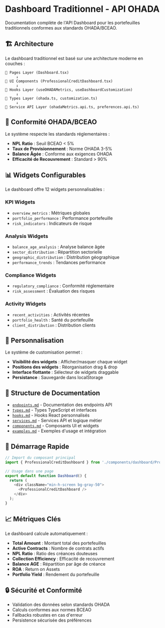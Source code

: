 # Dashboard Traditionnel - API OHADA

Documentation complète de l'API Dashboard pour les portefeuilles traditionnels conformes aux standards OHADA/BCEAO.

## 🏗️ Architecture

Le dashboard traditionnel est basé sur une architecture moderne en couches :

```
📱 Pages Layer (Dashboard.tsx)
     ↓
🎨 UI Components (ProfessionalCreditDashboard.tsx)
     ↓
🔗 Hooks Layer (useOHADAMetrics, useDashboardCustomization)
     ↓
📝 Types Layer (ohada.ts, customization.ts)
     ↓
🔌 Service API Layer (ohadaMetrics.api.ts, preferences.api.ts)
```

## 🎯 Conformité OHADA/BCEAO

Le système respecte les standards réglementaires :

- **NPL Ratio** : Seuil BCEAO < 5%
- **Taux de Provisionnement** : Norme OHADA 3-5%
- **Balance Âgée** : Conforme aux exigences OHADA
- **Efficacité de Recouvrement** : Standard > 90%

## 📊 Widgets Configurables

Le dashboard offre 12 widgets personnalisables :

### KPI Widgets
- `overview_metrics` : Métriques globales
- `portfolio_performance` : Performance portefeuille
- `risk_indicators` : Indicateurs de risque

### Analysis Widgets
- `balance_age_analysis` : Analyse balance âgée
- `sector_distribution` : Répartition sectorielle
- `geographic_distribution` : Distribution géographique
- `performance_trends` : Tendances performance

### Compliance Widgets
- `regulatory_compliance` : Conformité réglementaire
- `risk_assessment` : Évaluation des risques

### Activity Widgets
- `recent_activities` : Activités récentes
- `portfolio_health` : Santé du portefeuille
- `client_distribution` : Distribution clients

## 🔧 Personnalisation

Le système de customisation permet :

- **Visibilité des widgets** : Afficher/masquer chaque widget
- **Positions des widgets** : Réorganisation drag & drop
- **Interface flottante** : Sélecteur de widgets draggable
- **Persistance** : Sauvegarde dans localStorage

## 📁 Structure de Documentation

- [`endpoints.md`](./endpoints.md) - Documentation des endpoints API
- [`types.md`](./types.md) - Types TypeScript et interfaces
- [`hooks.md`](./hooks.md) - Hooks React personnalisés
- [`services.md`](./services.md) - Services API et logique métier
- [`components.md`](./components.md) - Composants UI et widgets
- [`examples.md`](./examples.md) - Exemples d'usage et intégration

## 🚀 Démarrage Rapide

```typescript
// Import du composant principal
import { ProfessionalCreditDashboard } from './components/dashboard/ProfessionalCreditDashboard';

// Usage dans une page
export default function Dashboard() {
  return (
    <div className="min-h-screen bg-gray-50">
      <ProfessionalCreditDashboard />
    </div>
  );
}
```

## 📈 Métriques Clés

Le dashboard calcule automatiquement :

- **Total Amount** : Montant total des portefeuilles
- **Active Contracts** : Nombre de contrats actifs
- **NPL Ratio** : Ratio des créances douteuses
- **Collection Efficiency** : Efficacité de recouvrement
- **Balance AGE** : Répartition par âge de créance
- **ROA** : Return on Assets
- **Portfolio Yield** : Rendement du portefeuille

## 🔒 Sécurité et Conformité

- Validation des données selon standards OHADA
- Calculs conformes aux normes BCEAO
- Fallbacks robustes en cas d'erreur
- Persistence sécurisée des préférences
